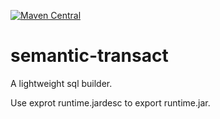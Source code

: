 [![Maven Central](https://maven-badges.herokuapp.com/maven-central/io.github.odys-z/semantic.transact/badge.svg)](https://search.maven.org/artifact/io.github.odys-z/semantics.transact/1.0.0/jar/)

# semantic-transact

A lightweight sql builder.

Use exprot runtime.jardesc to export runtime.jar.
